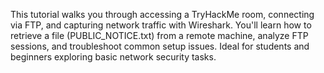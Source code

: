 This tutorial walks you through accessing a TryHackMe room, connecting via FTP, and capturing network traffic with Wireshark. You'll learn how to retrieve a file (PUBLIC_NOTICE.txt) from a remote machine, analyze FTP sessions, and troubleshoot common setup issues. Ideal for students and beginners exploring basic network security tasks.
